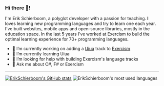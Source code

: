 ### Hi there 👋!

I'm Erik Schierboom, a polyglot developer with a passion for teaching.
I loves learning new programming languages and try to learn one each year.
I've built websites, mobile apps and open-source libraries, mostly in the education space.
In the last 5 years I've worked at Exercism to build the optimal learning experience for 70+ programming languages.

- 🔭 I’m currently working on adding a [Uiua](https://www.uiua.org/) track to [Exercism](https://exercism.org)
- 🌱 I’m currently learning Uiua
- 🤔 I’m looking for help with building Exercism's language tracks
- 💬 Ask me about C#, F# or Exercism

---

[![ErikSchierboom's GitHub stats](https://github-readme-stats.vercel.app/api?username=erikschierboom)](https://github.com/anuraghazra/github-readme-stats)
![ErikSchierboom's most used languages](https://github-readme-stats.sabesansathananthan.vercel.app/api/top-langs/?username=erikschierboom&layout=compact&theme=radical)
